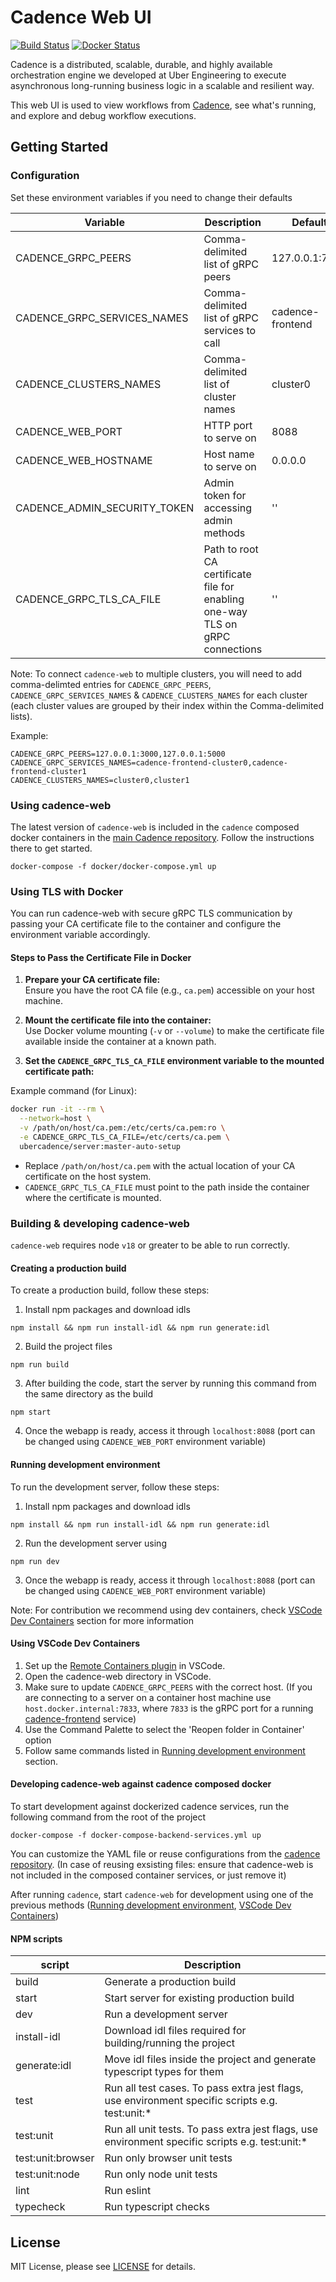 # Cadence Web UI

[![Build Status](https://github.com/uber/cadence-web/actions/workflows/build.yml/badge.svg)](https://github.com/uber/cadence-web/actions/workflows/build.yml) [![Docker Status](https://github.com/uber/cadence-web/actions/workflows/docker_publish.yml/badge.svg)](https://hub.docker.com/r/ubercadence/web/tags)

Cadence is a distributed, scalable, durable, and highly available orchestration engine we developed at Uber Engineering to execute asynchronous long-running business logic in a scalable and resilient way.

This web UI is used to view workflows from [Cadence][cadence], see what's running, and explore and debug workflow executions.


## Getting Started

### Configuration

Set these environment variables if you need to change their defaults

| Variable                     | Description                                   | Default          |
|------------------------------| --------------------------------------------- | ---------------- |
| CADENCE_GRPC_PEERS           | Comma-delimited list of gRPC peers            | 127.0.0.1:7833   |
| CADENCE_GRPC_SERVICES_NAMES  | Comma-delimited list of gRPC services to call | cadence-frontend |
| CADENCE_CLUSTERS_NAMES       | Comma-delimited list of cluster names         | cluster0         |
| CADENCE_WEB_PORT             | HTTP port to serve on                         | 8088             |
| CADENCE_WEB_HOSTNAME         | Host name to serve on                         | 0.0.0.0          |
| CADENCE_ADMIN_SECURITY_TOKEN | Admin token for accessing admin methods       | ''               |
| CADENCE_GRPC_TLS_CA_FILE     | Path to root CA certificate file for enabling one-way TLS on gRPC connections| ''               |

Note: To connect `cadence-web` to multiple clusters, you will need to add comma-delimted entries for `CADENCE_GRPC_PEERS`, `CADENCE_GRPC_SERVICES_NAMES` & `CADENCE_CLUSTERS_NAMES` for each cluster (each cluster values are grouped by their index within the Comma-delimited lists).

Example:
```
CADENCE_GRPC_PEERS=127.0.0.1:3000,127.0.0.1:5000 
CADENCE_GRPC_SERVICES_NAMES=cadence-frontend-cluster0,cadence-frontend-cluster1
CADENCE_CLUSTERS_NAMES=cluster0,cluster1
```


### Using cadence-web

The latest version of `cadence-web` is included in the `cadence` composed docker containers in the [main Cadence repository][cadence]. Follow the instructions there to get started.
```
docker-compose -f docker/docker-compose.yml up
```

### Using TLS with Docker

You can run cadence-web with secure gRPC TLS communication by passing your CA certificate file to the container and configure the environment variable accordingly.

#### Steps to Pass the Certificate File in Docker

1. **Prepare your CA certificate file:**  
   Ensure you have the root CA file (e.g., `ca.pem`) accessible on your host machine.

2. **Mount the certificate file into the container:**  
   Use Docker volume mounting (`-v` or `--volume`) to make the certificate file available inside the container at a known path.

3. **Set the `CADENCE_GRPC_TLS_CA_FILE` environment variable to the mounted certificate path:**  

Example command (for Linux):

```bash
docker run -it --rm \
  --network=host \
  -v /path/on/host/ca.pem:/etc/certs/ca.pem:ro \
  -e CADENCE_GRPC_TLS_CA_FILE=/etc/certs/ca.pem \
  ubercadence/server:master-auto-setup
```

- Replace `/path/on/host/ca.pem` with the actual location of your CA certificate on the host system.
- `CADENCE_GRPC_TLS_CA_FILE` must point to the path inside the container where the certificate is mounted.

### Building & developing cadence-web 

`cadence-web` requires node `v18` or greater to be able to run correctly.

#### Creating a production build

To create a production build, follow these steps:

1. Install npm packages and download idls
```
npm install && npm run install-idl && npm run generate:idl
```
2. Build the project files
```
npm run build
```
3. After building the code, start the server by running this command from the same directory as the build
```
npm start
```
4. Once the webapp is ready, access it through `localhost:8088` (port can be changed using `CADENCE_WEB_PORT` environment variable)

#### Running development environment

To run the development server, follow these steps:

1. Install npm packages and download idls
```
npm install && npm run install-idl && npm run generate:idl
```
2. Run the development server using
```
npm run dev
```
3. Once the webapp is ready, access it through `localhost:8088` (port can be changed using `CADENCE_WEB_PORT` environment variable)

Note: For contribution we recommend using dev containers, check [VSCode Dev Containers](#using-vscode-dev-containers) section for more information

#### Using VSCode Dev Containers

1. Set up the [Remote Containers plugin](https://marketplace.visualstudio.com/items?itemName=ms-vscode-remote.remote-containers) in VSCode.
2. Open the cadence-web directory in VSCode.
3. Make sure to update `CADENCE_GRPC_PEERS` with the correct host. (If you are connecting to a server on a container host machine use `host.docker.internal:7833`, where `7833` is the gRPC port for a running [cadence-frontend](https://github.com/cadence-workflow/cadence/tree/master/service/frontend) service)
4. Use the Command Palette to select the 'Reopen folder in Container' option
5. Follow same commands listed in [Running development environment](#running-development-environment) section.


#### Developing cadence-web against cadence composed docker

To start development against dockerized cadence services, run the following command from the root of the project
```
docker-compose -f docker-compose-backend-services.yml up
```

You can customize the YAML file or reuse configurations from the [cadence repository](https://github.com/cadence-workflow/cadence/tree/master/docker). (In case of reusing exsisting files: ensure that cadence-web is not included in the composed container services, or just remove it)

After running `cadence`, start `cadence-web` for development using one of the previous methods ([Running development environment](#running-development-environment), [VSCode Dev Containers](#using-vscode-dev-containers))



#### NPM scripts


| script            | Description                                                                                     |
| ----------------- | ----------------------------------------------------------------------------------------------- |
| build             | Generate a production build                                                                       |
| start             | Start server for existing production build                                                      |
| dev               | Run a development server                                                                        |
| install-idl       | Download idl files required for building/running the project                                    |
| generate:idl      | Move idl files inside the project and generate typescript types for them                        |
| test              | Run all test cases. To pass extra jest flags, use environment specific scripts e.g. test:unit:* |
| test:unit         | Run all unit tests. To pass extra jest flags, use environment specific scripts e.g. test:unit:* |
| test:unit:browser | Run only browser unit tests                                                                     |
| test:unit:node    | Run only node unit tests                                                                        |
| lint              | Run eslint                                                                                      |
| typecheck         | Run typescript checks                                                                           |




## License

MIT License, please see [LICENSE](https://github.com/cadence-workflow/cadence-web/blob/master/LICENSE) for details.

[cadence]: https://github.com/cadence-workflow/cadence